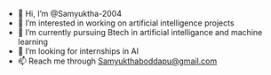 - 👋 Hi, I’m @Samyuktha-2004
- 👀 I’m interested in working on artificial intelligence projects
- 🌱 I’m currently pursuing Btech in artificial intelligance and machine learning
- 💞️ I’m looking for internships in AI
- 📫 Reach me through Samyukthaboddapu@gmail.com

<!---
Samyuktha-2004/Samyuktha-2004 is a ✨ special ✨ repository because its `README.md` (this file) appears on your GitHub profile.
You can click the Preview link to take a look at your changes.
--->
